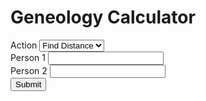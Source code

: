 <html>
<head>
    <h1>Geneology Calculator</h1>
</head>
<body>
    <form>
        <div>
            <label>Action</label>
            <select name="action" id="action">
                <option id="find-distance" value="find-distance">Find Distance</option>
                <option id="find-path" value="find-path">Find Path</option>
            </select>
        </div>
        <div>
            <label for="person1name">Person 1</label>
            <input type="text" id="person1name" name="person1name" list="people">
        </div>
        <div>
            <label for="person2name">Person 2</label>
            <input type="text" id="person2name" name="person2name" list="people">
        </div>
        <div>
            <button type="button" onclick="doStuff()">Submit</button>
            <script>
                sortList()
                function doStuff() {
                    var action = document.getElementById("action").value
                    var person1 = document.getElementById("person1name").value
                    var person2 = document.getElementById("person2name").value
                    console.log([action, person1, person2])
                    //document.getElementById("testdisplay").innerHTML = action + " from " + person1 + " to " + person2
                    //document.getElementById("testdisplay").disabled = false
                    if (action === "find-distance") {
                        if (person1 !== "" && person2 !== "") {
                            document.getElementById("pathdisplay").innerHTML = findDistance(person1, person2)
                        }
                    }
                    if (action === "find-path") {
                        if (person1 !== "" && person2 !== "") {
                            document.getElementById("pathdisplay").innerHTML = printPath(person1, person2)
                        }
                    }
                }
                var data = [
    //2021 O-Week Groups
    [["Alan Tapper", "Chloe Hur", "Leigh Gabriely", "Matthew Zamarripa"], ["Connor Taylor", "Henry Cabrera", "Tony Tan", "Ray Xiang", "Max Kovalchick", "Katherine Jeng", "Yimo Wang", "Tanya Jain", "Gabrielle Allen", "Caroline Tanner"]],
    [["Katie Bablak", "Hope Moustakakis", "Anushka Agrawal", "John Cook"], ["Nitin Reganti", "Warren Rose", "Laura Yee", "Karen Marquez", "Adara Toran", "Aryana Suhartono", "Darius Huang", "Emerson Coronel", "Mark Lopatofsky", "Esha Patel"]],
    [["Marc Armena", "Grace Kneidel", "Khondker Salim", "Charlotte Cohen"], ["Natalie Byron", "Ava White", "Vy Luu", "Priya Tirumala", "David Kurp", "Daniel Stulski", "Taeho Choe", "Kausar Alkaderi", "Ai Bunchatheravate"]],
    [["Julia Englehardt", "Anthony Guzzo", "Corey Donovan", "Sini Koivu"], ["Emily Pena", "Ellie Cha", "Darcey Lonsdale", "Nayna Nambiar", "Sara Price", "Joseph Flores", "Sam Sarver", "Suraj Chandramouli", "Noah Hight"]],
    [["Gia Braddock", "Daniel Rothfusz", "Dylan DuCharme", "Mabel Tang"], ["Maddy Garrity", "Bella Bartos", "Adi Zytek", "Michelle Fox", "Yuin Lu", "Peter Reynolds", "Joseph Liu", "Liam Waite", "Ammar Siddiqi", "Brian Seo"]],
    [["Ben Murdoch", "Aaron Lin", "Sarah Kim", "Victoria Johns"], ["Crystal Unegbu", "Danika Li", "Daniela Covarrubias", "Lauren Hu", "Thara Venkateswaran", "Emery Engling", "Jonathan Seyoum", "Zarek Lu", "Arturo Rodriguez Lopez", "James Belanger"]],
    [["Sadie Siegel", "Madhu Venkatesalu", "Jarrett Prchal", "Arvind Ramesh"], ["Sarah Davidson", "Whitney Ball", "Jo Harikrishna", "Genesis Hahn", "Riya Pagilla", "Marcus Williams", "Lucas Newman", "Jordan Contreras", "Nikhil Samudrala", "Ken Chen"]],
    [["Temi Dada", "Alp Yakici", "Ridhi Gari", "Andrew Li"], ["Stephanie Agu", "Leora Maksoud", "Basma Bedawi", "Kaylah Patel", "Jiwon Han", "Brian Baskin", "Shihab Ahmed", "Kai Cowin", "Hari Gotluru", "Bill Nguyen"]],
    [["Praneel Joshi", "Amanda Mae Ashley", "Shawn Zheng", "Maanvi Thawani"], ["Hannah Son", "Priscilla Ibrahim", "Christina Wong", "Victoria Albanese", "Kenna Dixon", "Will Ramos", "Javi Milagro Caro", "Josh Yu", "Daniel Brown", "Melvin Zarghooni"]],
    [["Claire Xu", "Moses Glickman", "McKenna Tanner", "Carlos Rivera"], ["Claire Brix", "Azhariya Ellis", "Lily Remington", "Hannah Kim", "Christy Deng", "Stephen Xu", "Jay Folmar", "Dillon Akerman", "Jonah Lubin", "Wyatt Cho"]],
    [["Jackie Wu", "Sara Mansfield", "Isabelle Scott", "Jose Oviedo"], ["Lillian Sims", "Emily Wu", "Alison Qiu", "Celeste Colato", "Dylan Grant", "Byron Hart", "Pablo Solano", "Chuck Wells", "David Zhu"]],
    [["Christa Westheimer", "Valentina Osorio", "Bert Odinet", "Juan Rubio"], ["Angelina Puente-Perez", "Julia Hanson", "Laney Schewgman", "Anagha Alapati", "Michelle Pham", "Nathaniel Moriss", "Sebastian Molina", "Ben Montag", "Daniel Zhao"]],
    //2020 O-Week Groups
    [["Alp Yakici", "Amanda Mae Ashley", "Cole Ponsi", "Tessa Schreiber"], ["Alan Tapper", "Brian Lee", "Marc Armena", "Noah Elzner", "Astra Burke", "Reece Lusich", "Valentina Osorio", "Hemish Thakkar", "Jun-Ha Jung"]],
    [["Mason Reece", "Radhika Patel", "Alizay Azeem", "Abby Webb"], ["Kian Robinson", "Alex Holzbach", "Anushka Agrawal", "Ella Price", "Tammy Feng"]],
    [["Syed Shams", "Daniel Wang", "Sara Mansfield", "Cynthia Chen"], ["Yuka Aoyama", "McKenna Tanner", "Arielle Sanford", "Maanvi Thawani", "Corey Donovan", "Jason Nguyen", "Adam He"]],
    [["Amy Lin", "Michelle Martinez", "Izzi Karohl", "Daniel Rothfusz"], ["Arnav Burudgunte", "Sean Cartwright", "Anthony Weeks", "Anna Alves", "Mainavi Reddy", "Shreya Jindall", "Amanda Hogan"]],
    [["Tre Henson", "Dani Knobloch", "Saniya Gayake", "Ben Burstain"], ["Spencer Darwall", "Ryan Mbuashu-Ndip", "Ridhi Gari", "Makayla Brown"]],
    [["Piper Harris", "Anthony Guzzo", "Steven Feng", "Sanjana Krishnan"], ["Andrew Bare", "Jaime Tellez", "Dylan DuCharme", "Colin Lawrence", "Margaret Li", "Elena Carmichael", "Carly Ngo", "Jessica Suh"]],
    [["Juan Serrano", "Lauren Ivory", "Julie Street", "Bianca Chen"], ["Jessica Opsahl-Ong", "Andrew Murray", "Ryan Babe", "Albert Wan", "Tiffany Tang", "Santi Parra-Vargas", "Jose Acuna Valenzuela", "Kaylah Cantu", "Chuk Uzowihe"]],
    [["Vivian Wong", "Ginnie Okafor", "Felix Desimoni", "Bhavana Kunisetty"], [""]],
    [["Rose Click", "Tanuj Prajapati", "Armando Amigon", "Soha Rizvi"], ["Isabelle Williams", "Natalie Pellette", "Izzi Childers", "Shaun Kerry"]],
    [["Lila Frenkel", "Kourtney Kanja", "Bert Odinet", "Makayla Franco"], ["Sarah Kim", "Maggie Han", "Robert Heeter", "Eric Savarese", "Fred Bush", "Khondker Salim", "Ebube Ukabiala"]],
    [["Eric Torres", "Matthew Brun", "Emily Chang", "Nana Mensah-Bosu"], ["Ricardo Robles", "Adam Cohen", "Daniel Cho", "Bruce Xu", "Valerie Elizondo"]],
    [["Shawn Zheng", "Hannah Meeks", "Lexi Ellerbe", "George Liu"], [""]],
    //2019 O-Week Groups
    [["Matthew Brun", "Lisa Shi", "Hannah Vincent", "Andrew Abhikhaled"], ["Katie Bablak", "Kourtney Kanja", "Jesus Galvan", "Kieren Boyd", "Tara Simpson-Sullivan", "Roscoe Bussell", "Bill Qian", "Juan Rubio"]],
    [["Bert Odinet", "Bharathvi Selvan", "Vy Dang", "Shryans Goyal"], ["Andrew Li", "Arvind Ramesh", "Ginny Qian", "Divya Venkatesh", "Ella Hoyt", "Sophia Zhou"]],
    [["Amanda Yang", "Piper Harris", "Nikit Venishetty", "Steffi Halow"], ["CG Marinelli", "Sawyer Archer", "Janya Ram", "Joanna Wang", "Vinay Tummarakota", "Ryan Knightly", "Aurian Maleki"]],
    [["Chris Lee", "Vikram Aggarwal", "Salonee Shah", "Alyson Resnick"], ["Amber Pitre", "Dani Knobloch", "Madhu Venkatesalu", "Andre Wasem", "Can Erdogan", "Truman Archer", "Adam Bobak"]],
    [["Jae Kim", "Caitlin Simcox", "Jeel Mehta", "Nishant Pradhan"], ["Aaron Lin", "Sini Koivu", "Mabel Tang", "Marc Shen"]],
    [["Juan Serrano", "Rose Click", "Chris Villareal", "Sam Fowler"], ["Sara Mansfield", "Ashley Noh", "Sophia Prieto", "Jesus Galvan", "Brett Bussey"]],
    [["Will Ledig", "Esther Choi", "Whitney Jin", "Brandon Chow"], ["Tanuj Prajapati", "Bianca Chen", "Ari Vilker", "Ginnie Okafor", "Alex Elkin", "Luna Cortelezzi", "Jonathan Sheng", "Amanda Dominguez"]]
]
var parentsOf = {}
//prints the parentsOf dictionary
function printParentsOf() {
    for (let child of Object.keys(parentsOf)) {
        console.log(child, parentsOf[child])
    }
}
//tree building functions
//adds a name with parents given by parentsList
function addPerson(source, parentList) {
    parentsOf[source] = parentList
}
//adds sibling as a sibling of refrence
function addSibling(sibling, source) {
    addPerson(sibling, parentsOf[source])
}
//adds the members of siblings as siblings of source
function addSiblings(siblings, source) {
    for (let sibling of siblings.entries()) {
        addSibling(sibling[1], source)
    }
}
//adds parent to source's list of parents
function addParent(parent, source) {
    parentsOf[source].push(parent)
}
//adds an entire O-Week Group
function addOWeekGroup(advisors, newStudents) {
    for (let ns of newStudents) {
        addPerson(ns, advisors)
    }
}
//builds the tree using data from the data.js file
for (let i in data) {
    addOWeekGroup(data[i][0], data[i][1])
}
//other helper functions
//returns the children of source
function getChildren(source) {
    var toReturn = []
    for (let name in parentsOf) {
        for (let i = 0; i < 4; i++) {
            if (source === parentsOf[name][i]) {
                toReturn.push(name)
            }
        }
    }
    return toReturn
}
//returns the parents of source
function getParents(source) {
    if (parentsOf[source]) {
        return parentsOf[source]
    }
    return []
}
//returns the cos of source
function getCos(source) {
    var toReturn = []
    for (let advisingTeam of Object.values(parentsOf)) {
        for (let i = 0; i < 4; i++) {
            if (source === advisingTeam[i]) {
                for (let j = 0; j < 4; j++) {
                    toReturn.push(advisingTeam[j])
                }
            }
        }
    }
    var toReturn2 = []
    for (let advisor of toReturn) {
        if (!toReturn2.includes(advisor) && advisor !== source) {
            toReturn2.push(advisor)
        }
    }
    return toReturn2
}
//returns the siblings of source
function getSiblings(source) {
    var toReturn = []
    if (getParents(source)) {
        for (let name of Object.keys(parentsOf)) {
            if (getParents(source) === getParents(name) && source !== name) {
                toReturn.push(name)
            }
        }
    }
    return toReturn
}
//returns a list of everyone in the tree
function getEveryone() {
    var people = []
    for (let person of Object.keys(parentsOf)) {
        people.push(person)
    }
    for (let advisingTeam of Object.values(parentsOf)) {
        for (let i = 0; i < 4; i++) {
            if (!people.includes(advisingTeam[i])) {
                people.push(advisingTeam[i])
            }
        }
    }
    return people
}
//returns the immediate family of source
function getImmediateFamily(source) {
    return getChildren(source).concat(getParents(source), getCos(source), getSiblings(source))
}
//returns a list of everyone related to source in depth or less steps
//returns the average distance from everyone in tne network
//print functions
//prints everyone
//prints the immediate family of source
function printImmediateFamily(source) {
    for (let i of getImmediateFamily(source).values()) {
        console.log(i)
    }
}
//prints the number of relatives at every depth
//prints the relatives of source that are depth away or less
//prints the number of relatives of source that are depth away or less
//other
//finds the relation between name and source
function findRelation(name, source) {
    for (let parent of getParents(source)) {
        if (name === parent) {
            return "Parent"
        }
    }
    for (let child of getChildren(source)) {
        if (name === child) {
            return "Child"
        }
    }
    for (let sibling of getSiblings(source)) {
        if (name === sibling) {
            return "Sibling"
        }
    }
    for (let co of getCos(source)) {
        if (name === co) {
            return "Advised Together"
        }
    }
}
//returns the distances of everyone and their predecessor from the point of view of source
function BFSMap(source) {
    var q = []
    var dist = {}
    var predecessor = {}
    for (let person in getEveryone()) {
        dist[person] = null
        predecessor[person] = null
    }
    dist[source] = 0
    q.push(source)
    while (q.length > 0) {
        var u = q.shift()
        for (let i in getImmediateFamily(u)) {
            var v = getImmediateFamily(u)[i]
            if (!dist[v]) {
                dist[v] = 1 + dist[u]
                predecessor[v] = u
                q.push(v)
            }
        }
    }
    dist[source] = 0
    predecessor[source] = null
    var toReturn = {}
    for (let person of getEveryone()) {
        toReturn[person] = [dist[person], predecessor[person]]
    }
    return toReturn
}
//finds the shortest path from source to name
function findPath(source, name) {
    var map = BFSMap(source)
    var path = [name]
    while (path[0] !== source) {
        path.unshift(map[path[0]][1])
    }
    return path
}
//website-friendly findPath
function printPath(source, name) {
    var path = findPath(source, name)
    var toReturn = ""
    for (let person of path) {
        toReturn += person + ", "
    }
    return toReturn.slice(0, toReturn.length - 2)
}
//finds the distance from source to name
function findDistance(source, name) {
    var map = BFSMap(source)
    return map[name][0]
}
//sorts the datalist in alphabetical order
function sortList() {
  var list, i, switching, b, shouldSwitch;
  list = document.getElementById("people");
  switching = true;
  /* Make a loop that will continue until
  no switching has been done: */
  while (switching) {
    // Start by saying: no switching is done:
    switching = false;
    b = list.getElementsByTagName("option");
    // Loop through all list items:
    for (i = 0; i < (b.length - 1); i++) {
      // Start by saying there should be no switching:
      shouldSwitch = false;
      /* Check if the next item should
      switch place with the current item: */
      if (b[i].innerHTML.toLowerCase() > b[i + 1].innerHTML.toLowerCase()) {
        /* If next item is alphabetically lower than current item,
        mark as a switch and break the loop: */
        shouldSwitch = true;
        break;
      }
    }
    if (shouldSwitch) {
      /* If a switch has been marked, make the switch
      and mark the switch as done: */
      b[i].parentNode.insertBefore(b[i + 1], b[i]);
      switching = true;
    }
  }
}
            </script>
        </div>
        <datalist id="people">
<option value="Connor Taylor"></option>
<option value="Henry Cabrera"></option>
<option value="Tony Tan"></option>
<option value="Ray Xiang"></option>
<option value="Max Kovalchick"></option>
<option value="Katherine Jeng"></option>
<option value="Yimo Wang"></option>
<option value="Tanya Jain"></option>
<option value="Gabrielle Allen"></option>
<option value="Caroline Tanner"></option>
<option value="Nitin Reganti"></option>
<option value="Warren Rose"></option>
<option value="Laura Yee"></option>
<option value="Karen Marquez"></option>
<option value="Adara Toran"></option>
<option value="Aryana Suhartono"></option>
<option value="Darius Huang"></option>
<option value="Emerson Coronel"></option>
<option value="Mark Lopatofsky"></option>
<option value="Esha Patel"></option>
<option value="Natalie Byron"></option>
<option value="Ava White"></option>
<option value="Vy Luu"></option>
<option value="Priya Tirumala"></option>
<option value="David Kurp"></option>
<option value="Daniel Stulski"></option>
<option value="Taeho Choe"></option>
<option value="Kausar Alkaderi"></option>
<option value="Ai Bunchatheravate"></option>
<option value="Emily Pena"></option>
<option value="Ellie Cha"></option>
<option value="Darcey Lonsdale"></option>
<option value="Nayna Nambiar"></option>
<option value="Sara Price"></option>
<option value="Joseph Flores"></option>
<option value="Sam Sarver"></option>
<option value="Suraj Chandramouli"></option>
<option value="Noah Hight"></option>
<option value="Maddy Garrity"></option>
<option value="Bella Bartos"></option>
<option value="Adi Zytek"></option>
<option value="Michelle Fox"></option>
<option value="Yuin Lu"></option>
<option value="Peter Reynolds"></option>
<option value="Joseph Liu"></option>
<option value="Liam Waite"></option>
<option value="Ammar Siddiqi"></option>
<option value="Brian Seo"></option>
<option value="Crystal Unegbu"></option>
<option value="Danika Li"></option>
<option value="Daniela Covarrubias"></option>
<option value="Lauren Hu"></option>
<option value="Thara Venkateswaran"></option>
<option value="Emery Engling"></option>
<option value="Jonathan Seyoum"></option>
<option value="Zarek Lu"></option>
<option value="Arturo Rodriguez Lopez"></option>
<option value="James Belanger"></option>
<option value="Sarah Davidson"></option>
<option value="Whitney Ball"></option>
<option value="Jo Harikrishna"></option>
<option value="Genesis Hahn"></option>
<option value="Riya Pagilla"></option>
<option value="Marcus Williams"></option>
<option value="Lucas Newman"></option>
<option value="Jordan Contreras"></option>
<option value="Nikhil Samudrala"></option>
<option value="Ken Chen"></option>
<option value="Stephanie Agu"></option>
<option value="Leora Maksoud"></option>
<option value="Basma Bedawi"></option>
<option value="Kaylah Patel"></option>
<option value="Jiwon Han"></option>
<option value="Brian Baskin"></option>
<option value="Shihab Ahmed"></option>
<option value="Kai Cowin"></option>
<option value="Hari Gotluru"></option>
<option value="Bill Nguyen"></option>
<option value="Hannah Son"></option>
<option value="Priscilla Ibrahim"></option>
<option value="Christina Wong"></option>
<option value="Victoria Albanese"></option>
<option value="Kenna Dixon"></option>
<option value="Will Ramos"></option>
<option value="Javi Milagro Caro"></option>
<option value="Josh Yu"></option>
<option value="Daniel Brown"></option>
<option value="Melvin Zarghooni"></option>
<option value="Claire Brix"></option>
<option value="Azhariya Ellis"></option>
<option value="Lily Remington"></option>
<option value="Hannah Kim"></option>
<option value="Christy Deng"></option>
<option value="Stephen Xu"></option>
<option value="Jay Folmar"></option>
<option value="Dillon Akerman"></option>
<option value="Jonah Lubin"></option>
<option value="Wyatt Cho"></option>
<option value="Lillian Sims"></option>
<option value="Emily Wu"></option>
<option value="Alison Qiu"></option>
<option value="Celeste Colato"></option>
<option value="Dylan Grant"></option>
<option value="Byron Hart"></option>
<option value="Pablo Solano"></option>
<option value="Chuck Wells"></option>
<option value="David Zhu"></option>
<option value="Angelina Puente-Perez"></option>
<option value="Julia Hanson"></option>
<option value="Laney Schewgman"></option>
<option value="Anagha Alapati"></option>
<option value="Michelle Pham"></option>
<option value="Nathaniel Moriss"></option>
<option value="Sebastian Molina"></option>
<option value="Ben Montag"></option>
<option value="Daniel Zhao"></option>
<option value="Alan Tapper"></option>
<option value="Brian Lee"></option>
<option value="Marc Armena"></option>
<option value="Noah Elzner"></option>
<option value="Astra Burke"></option>
<option value="Reece Lusich"></option>
<option value="Valentina Osorio"></option>
<option value="Hemish Thakkar"></option>
<option value="Jun-Ha Jung"></option>
<option value="Kian Robinson"></option>
<option value="Alex Holzbach"></option>
<option value="Anushka Agrawal"></option>
<option value="Ella Price"></option>
<option value="Tammy Feng"></option>
<option value="Yuka Aoyama"></option>
<option value="McKenna Tanner"></option>
<option value="Arielle Sanford"></option>
<option value="Maanvi Thawani"></option>
<option value="Corey Donovan"></option>
<option value="Jason Nguyen"></option>
<option value="Adam He"></option>
<option value="Arnav Burudgunte"></option>
<option value="Sean Cartwright"></option>
<option value="Anthony Weeks"></option>
<option value="Anna Alves"></option>
<option value="Mainavi Reddy"></option>
<option value="Shreya Jindall"></option>
<option value="Amanda Hogan"></option>
<option value="Spencer Darwall"></option>
<option value="Ryan Mbuashu-Ndip"></option>
<option value="Ridhi Gari"></option>
<option value="Makayla Brown"></option>
<option value="Andrew Bare"></option>
<option value="Jaime Tellez"></option>
<option value="Dylan DuCharme"></option>
<option value="Colin Lawrence"></option>
<option value="Margaret Li"></option>
<option value="Elena Carmichael"></option>
<option value="Carly Ngo"></option>
<option value="Jessica Suh"></option>
<option value="Jessica Opsahl-Ong"></option>
<option value="Andrew Murray"></option>
<option value="Ryan Babe"></option>
<option value="Albert Wan"></option>
<option value="Tiffany Tang"></option>
<option value="Santi Parra-Vargas"></option>
<option value="Jose Acuna Valenzuela"></option>
<option value="Kaylah Cantu"></option>
<option value="Chuk Uzowihe"></option>
<option value=""></option>
<option value="Isabelle Williams"></option>
<option value="Natalie Pellette"></option>
<option value="Izzi Childers"></option>
<option value="Shaun Kerry"></option>
<option value="Sarah Kim"></option>
<option value="Maggie Han"></option>
<option value="Robert Heeter"></option>
<option value="Eric Savarese"></option>
<option value="Fred Bush"></option>
<option value="Khondker Salim"></option>
<option value="Ebube Ukabiala"></option>
<option value="Ricardo Robles"></option>
<option value="Adam Cohen"></option>
<option value="Daniel Cho"></option>
<option value="Bruce Xu"></option>
<option value="Valerie Elizondo"></option>
<option value="Katie Bablak"></option>
<option value="Kourtney Kanja"></option>
<option value="Jesus Galvan"></option>
<option value="Kieren Boyd"></option>
<option value="Tara Simpson-Sullivan"></option>
<option value="Roscoe Bussell"></option>
<option value="Bill Qian"></option>
<option value="Juan Rubio"></option>
<option value="Andrew Li"></option>
<option value="Arvind Ramesh"></option>
<option value="Ginny Qian"></option>
<option value="Divya Venkatesh"></option>
<option value="Ella Hoyt"></option>
<option value="Sophia Zhou"></option>
<option value="CG Marinelli"></option>
<option value="Sawyer Archer"></option>
<option value="Janya Ram"></option>
<option value="Joanna Wang"></option>
<option value="Vinay Tummarakota"></option>
<option value="Ryan Knightly"></option>
<option value="Aurian Maleki"></option>
<option value="Amber Pitre"></option>
<option value="Dani Knobloch"></option>
<option value="Madhu Venkatesalu"></option>
<option value="Andre Wasem"></option>
<option value="Can Erdogan"></option>
<option value="Truman Archer"></option>
<option value="Adam Bobak"></option>
<option value="Aaron Lin"></option>
<option value="Sini Koivu"></option>
<option value="Mabel Tang"></option>
<option value="Marc Shen"></option>
<option value="Sara Mansfield"></option>
<option value="Ashley Noh"></option>
<option value="Sophia Prieto"></option>
<option value="Brett Bussey"></option>
<option value="Tanuj Prajapati"></option>
<option value="Bianca Chen"></option>
<option value="Ari Vilker"></option>
<option value="Ginnie Okafor"></option>
<option value="Alex Elkin"></option>
<option value="Luna Cortelezzi"></option>
<option value="Jonathan Sheng"></option>
<option value="Amanda Dominguez"></option>
<option value="Chloe Hur"></option>
<option value="Leigh Gabriely"></option>
<option value="Matthew Zamarripa"></option>
<option value="Hope Moustakakis"></option>
<option value="John Cook"></option>
<option value="Grace Kneidel"></option>
<option value="Charlotte Cohen"></option>
<option value="Julia Englehardt"></option>
<option value="Anthony Guzzo"></option>
<option value="Gia Braddock"></option>
<option value="Daniel Rothfusz"></option>
<option value="Ben Murdoch"></option>
<option value="Victoria Johns"></option>
<option value="Sadie Siegel"></option>
<option value="Jarrett Prchal"></option>
<option value="Temi Dada"></option>
<option value="Alp Yakici"></option>
<option value="Praneel Joshi"></option>
<option value="Amanda Mae Ashley"></option>
<option value="Shawn Zheng"></option>
<option value="Claire Xu"></option>
<option value="Moses Glickman"></option>
<option value="Carlos Rivera"></option>
<option value="Jackie Wu"></option>
<option value="Isabelle Scott"></option>
<option value="Jose Oviedo"></option>
<option value="Christa Westheimer"></option>
<option value="Bert Odinet"></option>
<option value="Cole Ponsi"></option>
<option value="Tessa Schreiber"></option>
<option value="Mason Reece"></option>
<option value="Radhika Patel"></option>
<option value="Alizay Azeem"></option>
<option value="Abby Webb"></option>
<option value="Syed Shams"></option>
<option value="Daniel Wang"></option>
<option value="Cynthia Chen"></option>
<option value="Amy Lin"></option>
<option value="Michelle Martinez"></option>
<option value="Izzi Karohl"></option>
<option value="Tre Henson"></option>
<option value="Saniya Gayake"></option>
<option value="Ben Burstain"></option>
<option value="Piper Harris"></option>
<option value="Steven Feng"></option>
<option value="Sanjana Krishnan"></option>
<option value="Juan Serrano"></option>
<option value="Lauren Ivory"></option>
<option value="Julie Street"></option>
<option value="Hannah Meeks"></option>
<option value="Lexi Ellerbe"></option>
<option value="George Liu"></option>
<option value="Rose Click"></option>
<option value="Armando Amigon"></option>
<option value="Soha Rizvi"></option>
<option value="Lila Frenkel"></option>
<option value="Makayla Franco"></option>
<option value="Eric Torres"></option>
<option value="Matthew Brun"></option>
<option value="Emily Chang"></option>
<option value="Nana Mensah-Bosu"></option>
<option value="Lisa Shi"></option>
<option value="Hannah Vincent"></option>
<option value="Andrew Abhikhaled"></option>
<option value="Chris Villareal"></option>
<option value="Sam Fowler"></option>
<option value="Bharathvi Selvan"></option>
<option value="Vy Dang"></option>
<option value="Shryans Goyal"></option>
<option value="Amanda Yang"></option>
<option value="Nikit Venishetty"></option>
<option value="Steffi Halow"></option>
<option value="Chris Lee"></option>
<option value="Vikram Aggarwal"></option>
<option value="Salonee Shah"></option>
<option value="Alyson Resnick"></option>
<option value="Jae Kim"></option>
<option value="Caitlin Simcox"></option>
<option value="Jeel Mehta"></option>
<option value="Nishant Pradhan"></option>
<option value="Will Ledig"></option>
<option value="Esther Choi"></option>
<option value="Whitney Jin"></option>
<option value="Brandon Chow"></option>
        </datalist>
    </form>
    <p id="pathdisplay" disabled></p>
</body>
</html>